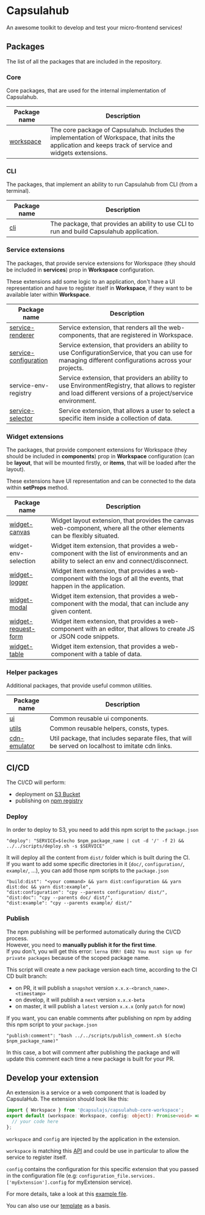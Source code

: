 # Capsulahub

An awesome toolkit to develop and test your micro-frontend services!

## Packages

The list of all the packages that are included in the repository.

### Core

Core packages, that are used for the internal implementation of Capsulahub.

| Package name                    | Description                                                                                                                                                    |
|---------------------------------|----------------------------------------------------------------------------------------------------------------------------------------------------------------|
| [workspace](packages/workspace) | The core package of Capsulahub. Includes the implementation of Workspace, that inits the application and keeps track of service and widgets extensions.        |

### CLI

The packages, that implement an ability to run Capsulahub from CLI (from a terminal).

| Package name          | Description                                                                                                                                                    |
|-----------------------|----------------------------------------------------------------------------------------------------------------------------------------------------------------|
| [cli](packages/cli)   | The package, that provides an ability to use CLI to run and build Capsulahub application.                                                                                                                                 |

### Service extensions

The packages, that provide service extensions for Workspace (they should be included in **services**) prop in **Workspace** configuration.

These extensions add some logic to an application, don't have a UI representation and have to register itself in **Workspace**, if they want to be available later within **Workspace**.

| Package name                                            | Description                                                                                                                                                    |
|---------------------------------------------------------|----------------------------------------------------------------------------------------------------------------------------------------------------------------|
| [service-renderer](packages/service-renderer)           | Service extension, that renders all the web-components, that are registered in Workspace.                                                                      |
| [service-configuration](packages/service-configuration) | Service extension, that providers an ability to use ConfigurationService, that you can use for managing different configurations across your projects.         |
| service-env-registry                                    | Service extension, that providers an ability to use EnvironmentRegistry, that allows to register and load different versions of a project/service environment. |
| [service-selector](packages/service-selector)           | Service extension, that allows a user to select a specific item inside a collection of data.                                                                   |

### Widget extensions

The packages, that provide component extensions for Workspace (they should be included in **components**) prop in **Workspace** configuration (can be **layout**, that will be mounted firstly, or **items**, that will be loaded after the layout).

These extensions have UI representation and can be connected to the data within **setProps** method.

| Package name                                          | Description                                                                                                                                                    |
|-------------------------------------------------------|----------------------------------------------------------------------------------------------------------------------------------------------------------------|
| [widget-canvas](packages/widget-canvas)               | Widget layout extension, that provides the canvas web-component, where all the other elements can be flexibly situated.                                        |
| widget-env-selection                                  | Widget item extension, that provides a web-component with the list of environments and an ability to select an env and connect/disconnect.                     |
| [widget-logger](packages/widget-logger)               | Widget item extension, that provides a web-component with the logs of all the events, that happen in the application.                                          |
| [widget-modal](packages/widget-modal)                 | Widget item extension, that provides a web-component with the modal, that can include any given content.                                                       |
| [widget-request-form](packages/widget-request-form)   | Widget item extension, that provides a web-component with an editor, that allows to create JS or JSON code snippets.                                           |
| [widget-table](packages/widget-table)                 | Widget item extension, that provides a web-component with a table of data.                                                                                     |

### Helper packages

Additional packages, that provide useful common utilities.

| Package name                            | Description                                                                                                                                                    |
|-----------------------------------------|----------------------------------------------------------------------------------------------------------------------------------------------------------------|
| [ui](packages/ui)                       | Common reusable ui components.                                                                                                                                 |
| [utils](packages/utils)                 | Common reusable helpers, consts, types.                                                                                                                        |
| [cdn-emulator](packages/cdn-emulator)   | Util package, that includes separate files, that will be served on localhost to imitate cdn links.                                                             |

## CI/CD

The CI/CD will perform: 
* deployment on [S3 Bucket](https://capsulajs.s3.amazonaws.com/) 
* publishing on [npm registry](https://www.npmjs.com/org/capsulajs)

### Deploy
In order to deploy to S3, you need to add this npm script to the `package.json`

    "deploy": "SERVICE=$(echo $npm_package_name | cut -d '/' -f 2) && ../../scripts/deploy.sh -s $SERVICE"
It will deploy all the content from `dist/` folder which is built during the CI.  
If you want to add some specific directories in it (`doc/`, `configuration/`, `example/`, ...), 
you can add those npm scripts to the `package.json`

    "build:dist": "<your command> && yarn dist:configuration && yarn dist:doc && yarn dist:example",
    "dist:configuration": "cpy --parents configuration/ dist/",
    "dist:doc": "cpy --parents doc/ dist/",
    "dist:example": "cpy --parents example/ dist/"

### Publish
The npm publishing will be performed automatically during the CI/CD process.  
However, you need to **manually publish it for the first time**.  
If you don't, you will get this error: `lerna ERR! E402 You must sign up for private packages` 
because of the scoped package name.

This script will create a new package version each time, according to the CI CD built branch:
* on PR, it will publish a `snapshot` version `x.x.x-<branch_name>.<timestamp>`
* on develop, it will publish a `next` version `x.x.x-beta`
* on master, it will publish a `latest` version `x.x.x` (only `patch` for now)

If you want, you can enable comments after publishing on npm by adding this npm script to your `package.json`

    "publish:comment": "bash ../../scripts/publish_comment.sh $(echo $npm_package_name)"
In this case, a bot will comment after publishing the package and will update this comment each time 
a new package is built for your PR.

## Develop your extension

An extension is a service or a web component that is loaded by CapsulaHub. 
The extension should look like this:

```typescript
import { Workspace } from '@capsulajs/capsulahub-core-workspace';
export default (workspace: Workspace, config: object): Promise<void> => {
  // your code here
};
```

`workspace` and `config` are injected by the application in the extension.

`workspace` is matching this [API](https://github.com/capsulajs/capsulahub-core/blob/develop/packages/workspace/src/api/Workspace.ts) 
and could be use in particular to allow the service to register itself.

`config` contains the configuration for this specific extension that you passed in the configuration file 
(e.g: `configuration_file.services.['myExtension'].config` for myExtension service).

For more details, take a look at this 
[example file](https://github.com/capsulajs/capsulahub-core/blob/develop/packages/externalModules/src/services/serviceA.ts).

You can also use our [template](https://github.com/capsulajs/capsulahub/tree/develop/templates) 
as a basis.
